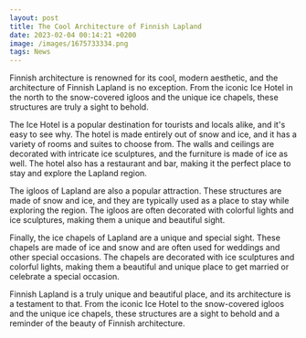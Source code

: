 ```yaml
--- 
layout: post 
title: The Cool Architecture of Finnish Lapland
date: 2023-02-04 00:14:21 +0200 
image: /images/1675733334.png
tags: News 
--- 
```


Finnish architecture is renowned for its cool, modern aesthetic, and the architecture of Finnish Lapland is no exception. From the iconic Ice Hotel in the north to the snow-covered igloos and the unique ice chapels, these structures are truly a sight to behold.

The Ice Hotel is a popular destination for tourists and locals alike, and it's easy to see why. The hotel is made entirely out of snow and ice, and it has a variety of rooms and suites to choose from. The walls and ceilings are decorated with intricate ice sculptures, and the furniture is made of ice as well. The hotel also has a restaurant and bar, making it the perfect place to stay and explore the Lapland region.

The igloos of Lapland are also a popular attraction. These structures are made of snow and ice, and they are typically used as a place to stay while exploring the region. The igloos are often decorated with colorful lights and ice sculptures, making them a unique and beautiful sight.

Finally, the ice chapels of Lapland are a unique and special sight. These chapels are made of ice and snow and are often used for weddings and other special occasions. The chapels are decorated with ice sculptures and colorful lights, making them a beautiful and unique place to get married or celebrate a special occasion.

Finnish Lapland is a truly unique and beautiful place, and its architecture is a testament to that. From the iconic Ice Hotel to the snow-covered igloos and the unique ice chapels, these structures are a sight to behold and a reminder of the beauty of Finnish architecture.